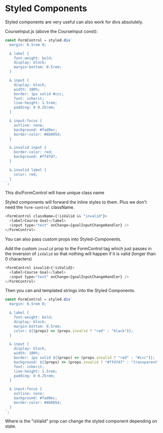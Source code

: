 # Styled Components

Styled components are very useful can also work for divs absolutely.

CourseInput.js (above the CourseInput const):

```js
const FormControl = styled.div`
  margin: 0.5rem 0;

  & label {
    font-weight: bold;
    display: block;
    margin-bottom: 0.5rem;
  }

  & input {
    display: block;
    width: 100%;
    border: 1px solid #ccc;
    font: inherit;
    line-height: 1.5rem;
    padding: 0 0.25rem;
  }

  & input:focus {
    outline: none;
    background: #fad0ec;
    border-color: #8b005d;
  }

  &.invalid input {
    border-color: red;
    background: #ffd7d7;
  }

  &.invalid label {
    color: red;
  }
`;
```

This div/FormControl will have unique class name

Styled components will forward the inline styles to them. Plus we don't need the `form-control` className.

```js
<FormControl className={!isValid && "invalid"}>
  <label>Course Goal</label>
  <input type="text" onChange={goalInputChangeHandler} />
</FormControl>
```

You can also pass custom props into Styled-Components.

Add the custom `invalid` prop to the FormControl tag which just passes in the inversion of `isValid` so that nothing will happen if it is valid (longer than 0 characters)

```js
<FormControl invalid={!isValid}>
  <label>Course Goal</label>
  <input type="text" onChange={goalInputChangeHandler} />
</FormControl>
```

Then you can and templated strings into the Styled Components.

```js
const FormControl = styled.div`
  margin: 0.5rem 0;

  & label {
    font-weight: bold;
    display: block;
    margin-bottom: 0.5rem;
    color: ${(props) => (props.invalid ? "red" : "black")};
  }

  & input {
    display: block;
    width: 100%;
    border: 1px solid ${(props) => (props.invalid ? "red" : "#ccc")};
    background: ${(props) => (props.invalid ? "#ffd7d7" : "transparent")};
    font: inherit;
    line-height: 1.5rem;
    padding: 0 0.25rem;
  }

  & input:focus {
    outline: none;
    background: #fad0ec;
    border-color: #8b005d;
  }
`;
```

Where is the "isValid" prop can change the styled component depending on state.
